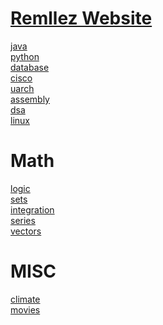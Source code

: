 


# [Remllez Website](https://remllez.com)</br>

[java](java.md) </br>
[python](python.md) </br>
[database](database.md) </br>
[cisco](cisco.md) </br>
[uarch](uarch.md) </br>
[assembly](assembly.md) </br>
[dsa](dsa.md) </br>
[linux](linux.md) </br>

# Math
[logic](logic.md) </br>
[sets](sets.md) </br>
[integration](integration.md) </br>
[series](series.md) </br>
[vectors](vectors.md) </br>

# MISC
[climate](climate.md) </br>
[movies](movies.md) </br>


